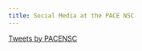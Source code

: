 ```yaml
---
title: Social Media at the PACE NSC
---
```



<a class="twitter-timeline" href="https://twitter.com/PACENSC">Tweets by PACENSC</a> <script async src="//platform.twitter.com/widgets.js" charset="utf-8"></script>
